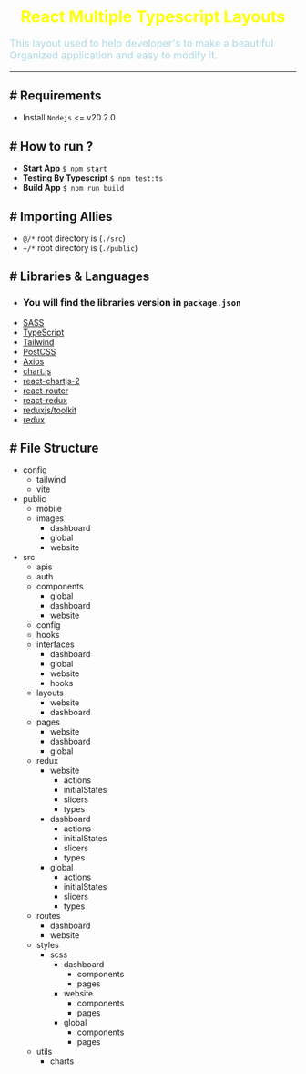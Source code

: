 <h1 style="color:yellow; text-align:center">React Multiple Typescript Layouts</h1>
<p style="color:lightblue; font-size: 1.1rem; margin-top: 1rem">
  This layout used to help developer's to make a beautiful Organized application and easy to modify it.
</p>
<hr />

## # Requirements
* Install `Nodejs` <= v20.2.0

## # How to run ?
* **Start App** `$ npm start`
* **Testing By Typescript** `$ npm test:ts`
* **Build App** `$ npm run build`

## # Importing Allies
* `@/*` root directory is (`./src`)
* `~/*` root directory is (`./public`)

## # Libraries & Languages
* ### You will find the libraries version in `package.json`
* [SASS](https://sass-lang.com/) 
* [TypeScript](https://www.typescriptlang.org) 
* [Tailwind](https://tailwindcss.com) 
* [PostCSS](https://postcss.org) 
* [Axios](https://axios-http.com/docs/intro) 
* [chart.js](https://www.chartjs.org) 
* [react-chartjs-2](https://react-chartjs-2.js.org) 
* [react-router](https://reactrouter.com) 
* [react-redux](https://react-redux.js.org) 
* [reduxjs/toolkit](https://redux-toolkit.js.org) 
* [redux](https://redux.js.org) 


## # File Structure
* config
  * tailwind
  * vite
* public
  * mobile
  * images
    * dashboard
    * global
    * website
* src
  * apis
  * auth
  * components
    * global
    * dashboard
    * website
  * config
  * hooks
  * interfaces
    * dashboard
    * global
    * website
    * hooks
  * layouts
    * website
    * dashboard
  * pages
    * website
    * dashboard
    * global
  * redux
    * website
      * actions
      * initialStates
      * slicers
      * types
    * dashboard
      * actions
      * initialStates
      * slicers
      * types
    * global
      * actions
      * initialStates
      * slicers
      * types
  * routes
    * dashboard
    * website
  * styles
    * scss
      * dashboard
        * components
        * pages
      * website
        * components
        * pages
      * global
        * components
        * pages
  * utils
    * charts

